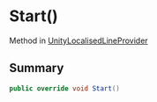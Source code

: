 # Start()

Method in [UnityLocalisedLineProvider](./)

## Summary

```csharp
public override void Start()
```
